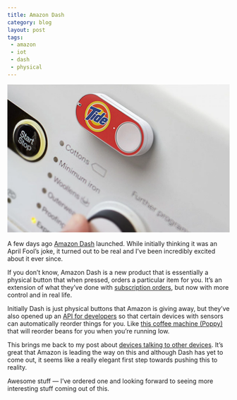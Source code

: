 ```yaml
---
title: Amazon Dash
category: blog
layout: post
tags:
 - amazon
 - iot
 - dash
 - physical
---
```


![amazon-dash](/images/amazon-dash.jpeg)

A few days ago [Amazon Dash](https://www.amazon.com/oc/dash-button) launched. While initially thinking it was an April Fool’s joke, it turned out to be real and I’ve been incredibly excited about it ever since. 

If you don’t know, Amazon Dash is a new product that is essentially a physical button that when pressed, orders a particular item for you. It’s an extension of what they’ve done with [subscription orders](http://www.amazon.com/gp/subscribe-and-save/details/), but now with more control and in real life. 

Initially Dash is just physical buttons that Amazon is giving away, but they’ve also opened up an [API for developers](https://www.amazon.com/oc/dash-replenishment-service) so that certain devices with sensors can automatically reorder things for you. Like [this coffee machine (Poppy)](https://poppyhome.com/pour-over) that will reorder beans for you when you’re running low. 

This brings me back to my post about [devices talking to other devices](/2014/09/10/internet-of-things/). It’s great that Amazon is leading the way on this and although Dash has yet to come out, it seems like a really elegant first step towards pushing this to reality. 

Awesome stuff — I’ve ordered one and looking forward to seeing more interesting stuff coming out of this. 
